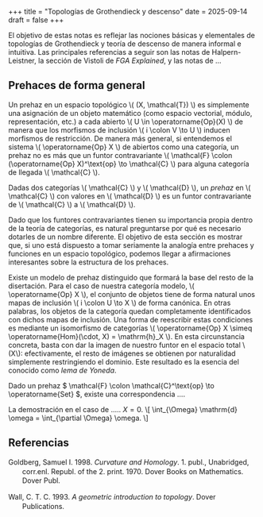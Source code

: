 +++
title = "Topologías de Grothendieck y descenso"
date = 2025-09-14
draft = false
+++

El objetivo de estas notas es reflejar las nociones básicas y elementales de topologías de Grothendieck y teoría de descenso de manera informal e intuitiva. Las principales referencias a seguir son las notas de Halpern-Leistner, la sección de Vistoli de _FGA Explained_, y las notas de ...

## Prehaces de forma general

Un prehaz en un espacio topológico \\( (X, \mathcal{T}) \\) es simplemente una asignación de un objeto matemático (como espacio vectorial, módulo, representación, etc.) a cada abierto \\( U \in \operatorname{Op}(X) \\) de manera que los morfismos de inclusión \\( i \colon V \to U \\) inducen morfismos de restricción. De manera más general, si entendemos el sistema \\( \operatorname{Op} X \\) de abiertos como una categoría, un prehaz no es más que un funtor contravariante \\( \mathcal{F} \colon (\operatorname{Op} X)^\text{op} \to \mathcal{C} \\) para alguna categoría de llegada \\( \mathcal{C} \\).

<p class="definition">Dadas dos categorías \( \mathcal{C} \) y \( \mathcal{D} \), un <i>prehaz</i> en \( \mathcal{C} \) con valores en \( \mathcal{D} \) es un funtor contravariante de \( \mathcal{C} \) a \( \mathcal{D} \).</p>

Dado que los funtores contravariantes tienen su importancia propia dentro de la teoría de categorías, es natural preguntarse por qué es necesario dotarles de un nombre diferente. El objetivo de esta sección es mostrar que, si uno está dispuesto a tomar seriamente la analogía entre prehaces y funciones en un espacio topológico, podemos llegar a afirmaciones interesantes sobre la estructura de los prehaces.

Existe un modelo de prehaz distinguido que formará la base del resto de la disertación. Para el caso de nuestra categoría modelo, \\( \operatorname{Op} X \\), el conjunto de objetos tiene de forma natural unos mapas de inclusión \\( i \colon U \to X \\) de forma canónica. En otras palabras, los objetos de la categoría quedan completamente identificados con dichos mapas de inclusión. Una forma de reescribir estas condiciones es mediante un isomorfismo de categorías \\( \operatorname{Op} X \simeq \operatorname{Hom}(\cdot, X) = \mathrm{h}_X \\). En esta circunstancia concreta, basta con dar la imagen de nuestro funtor en el espacio total \\(X\\): efectivamente, el resto de imágenes se obtienen por naturalidad simplemente restringiendo el dominio. Este resultado es la esencia del conocido como _lema de Yoneda_.

<p class="lemma">Dado un prehaz $ \mathcal{F} \colon \mathcal{C}^\text{op} \to \operatorname{Set} $, existe una correspondencia ....</p>

La demostración en el caso de ..... $X = 0$.
\\[
    \int_{\Omega} \mathrm{d} \omega = \int_{\partial \Omega} \omega.
\\]

## Referencias

<div class="csl-bib-body" style="line-height: 1.35; margin-left: 2em; text-indent:-2em;">
  <div class="csl-entry" style="margin-bottom: 1em;">Goldberg, Samuel I. 1998. <i>Curvature and Homology</i>. 1. publ., Unabridged, corr.enl. Republ. of the 2. print. 1970. Dover Books on Mathematics. Dover Publ.</div>
  <span class="Z3988" title="url_ver=Z39.88-2004&amp;ctx_ver=Z39.88-2004&amp;rfr_id=info%3Asid%2Fzotero.org%3A2&amp;rft_id=urn%3Aisbn%3A978-0-486-40207-9&amp;rft_val_fmt=info%3Aofi%2Ffmt%3Akev%3Amtx%3Abook&amp;rft.genre=book&amp;rft.btitle=Curvature%20and%20homology&amp;rft.place=Mineola%2C%20NY&amp;rft.publisher=Dover%20Publ&amp;rft.edition=1.%20publ.%2C%20unabridged%2C%20corr.%2C%20and%20enl.%20republ.%20of%20the%202.%20print.%201970&amp;rft.series=Dover%20books%20on%20mathematics&amp;rft.aufirst=Samuel%20I.&amp;rft.aulast=Goldberg&amp;rft.au=Samuel%20I.%20Goldberg&amp;rft.date=1998&amp;rft.tpages=395&amp;rft.isbn=978-0-486-40207-9&amp;rft.language=eng"></span>
  <div class="csl-entry">Wall, C. T. C. 1993. <i>A geometric introduction to topology</i>. Dover Publications.</div>
  <span class="Z3988" title="url_ver=Z39.88-2004&amp;ctx_ver=Z39.88-2004&amp;rfr_id=info%3Asid%2Fzotero.org%3A2&amp;rft_id=urn%3Aisbn%3A978-0-486-67850-4&amp;rft_val_fmt=info%3Aofi%2Ffmt%3Akev%3Amtx%3Abook&amp;rft.genre=book&amp;rft.btitle=A%20geometric%20introduction%20to%20topology&amp;rft.place=New%20York&amp;rft.publisher=Dover%20Publications&amp;rft.aufirst=C.%20T.%20C.&amp;rft.aulast=Wall&amp;rft.au=C.%20T.%20C.%20Wall&amp;rft.date=1993&amp;rft.tpages=168&amp;rft.isbn=978-0-486-67850-4"></span>
</div>